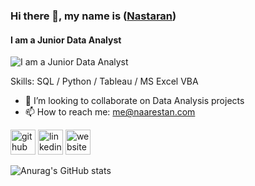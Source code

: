 ### Hi there 👋, my name is ([**Nastaran**](http://naarestan.com))
#### I am a Junior Data Analyst
![I am a Junior Data Analyst](https://pbs.twimg.com/profile_banners/1646241649/1594773409/1500x500)


Skills: SQL / Python / Tableau / MS Excel VBA

- 👯 I’m looking to collaborate on Data Analysis projects 
- 📫 How to reach me: me@naarestan.com 


[<img src='https://cdn.jsdelivr.net/npm/simple-icons@3.0.1/icons/github.svg' alt='github' height='40'>](https://github.com/Naarestan)  [<img src='https://cdn.jsdelivr.net/npm/simple-icons@3.0.1/icons/linkedin.svg' alt='linkedin' height='40'>](https://www.linkedin.com/in/nastaranm/)  [<img src='https://cdn.jsdelivr.net/npm/simple-icons@3.0.1/icons/icloud.svg' alt='website' height='40'>](http://naarestan.com)  









![Anurag's GitHub stats](https://github-readme-stats.vercel.app/api?username=Naarestan&show_icons=true&theme=gruvbox&hide=issues,contribs)







